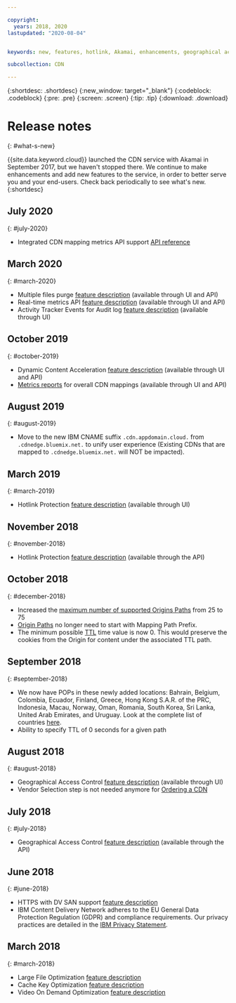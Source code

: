 ```yaml
---

copyright:
  years: 2018, 2020
lastupdated: "2020-08-04"


keywords: new, features, hotlink, Akamai, enhancements, geographical access, cache, key, optimization, video on demand, feature, descriptions, protection, vendor

subcollection: CDN

---
```


{:shortdesc: .shortdesc}
{:new_window: target="_blank"}
{:codeblock: .codeblock}
{:pre: .pre}
{:screen: .screen}
{:tip: .tip}
{:download: .download}

# Release notes
{: #what-s-new}

{{site.data.keyword.cloud}} launched the CDN service with Akamai in September 2017, but we haven't stopped there. We continue to make enhancements and add new features to the service, in order to better serve you and your end-users. Check back periodically to see what's new.
{:shortdesc}

## July 2020
{: #july-2020}

  * Integrated CDN mapping metrics API support [API reference](/docs/CDN?topic=CDN-cdn-api-reference#getmappingintegratedmetrics)

## March 2020
{: #march-2020}

  * Multiple files purge [feature description](/docs/CDN?topic=CDN-about-content-delivery-networks-cdn-#purge-cached-content) (available through UI and API)
  * Real-time metrics API [feature description](/docs/CDN?topic=CDN-metrics) (available through UI and API)
  * Activity Tracker Events for Audit log [feature description](/docs/CDN?topic=CDN-at_events) (available through UI)

## October 2019
{: #october-2019}

  * Dynamic Content Acceleration [feature description](/docs/CDN?topic=CDN-about-content-delivery-networks-cdn-#dynamic-content-acceleration-description) (available through UI and API)
  * [Metrics reports](/docs/CDN?topic=CDN-metrics) for overall CDN mappings (available through UI and API)

## August 2019
{: #august-2019}

  * Move to the new IBM CNAME suffix `.cdn.appdomain.cloud.` from `.cdnedge.bluemix.net.` to unify user experience (Existing CDNs that are mapped to `.cdnedge.bluemix.net.` will NOT be impacted).

## March 2019
{: #march-2019}

  * Hotlink Protection [feature description](/docs/CDN?topic=CDN-about-content-delivery-networks-cdn-#hotlink-protection) (available through UI)

## November 2018
{: #november-2018}

  * Hotlink Protection [feature description](/docs/CDN?topic=CDN-about-content-delivery-networks-cdn-#hotlink-protection) (available through the API)

## October 2018
{: #december-2018}

  * Increased the [maximum number of supported Origins Paths](/docs/CDN?topic=CDN-known-limitations#known-limitations) from 25 to 75
  * [Origin Paths](/docs/CDN?topic=CDN-adding-origin-path-details) no longer need to start with Mapping Path Prefix.
  * The minimum possible [TTL](/docs/CDN?topic=CDN-setting-content-caching-time-using-time-to-live) time value is now 0. This would preserve the cookies from the Origin for content under the associated TTL path.

## September 2018
{: #september-2018}

  * We now have POPs in these newly added locations: Bahrain, Belgium, Colombia, Ecuador, Finland, Greece, Hong Kong S.A.R. of the PRC, Indonesia, Macau, Norway, Oman, Romania, South Korea, Sri Lanka, United Arab Emirates, and Uruguay. Look at the complete list of countries [here](/docs/CDN?topic=CDN-list-of-edge-servers#list-of-edge-servers).
  * Ability to specify TTL of 0 seconds for a given path

## August 2018
{: #august-2018}

  * Geographical Access Control [feature description](/docs/CDN?topic=CDN-about-content-delivery-networks-cdn-#geographical-access-control) (available through UI)
  * Vendor Selection step is not needed anymore for [Ordering a CDN](/docs/CDN?topic=CDN-order-a-cdn)

## July 2018
{: #july-2018}

  * Geographical Access Control [feature description](/docs/CDN?topic=CDN-about-content-delivery-networks-cdn-#geographical-access-control) (available through the API)

## June 2018
{: #june-2018}

  * HTTPS with DV SAN support [feature description](/docs/CDN?topic=CDN-about-content-delivery-networks-cdn-#https-protocol-support)
  * IBM Content Delivery Network adheres to the EU General Data Protection Regulation (GDPR) and compliance requirements. Our privacy practices are detailed in the [IBM Privacy Statement](https://www.ibm.com/privacy/us/en/).

## March 2018
{: #march-2018}

  * Large File Optimization [feature description](/docs/CDN?topic=CDN-about-content-delivery-networks-cdn-#large-file-optimization)
  * Cache Key Optimization [feature description](/docs/CDN?topic=CDN-about-content-delivery-networks-cdn-#cache-key-optimization)
  * Video On Demand Optimization [feature description](/docs/CDN?topic=CDN-about-content-delivery-networks-cdn-#video-on-demand)
